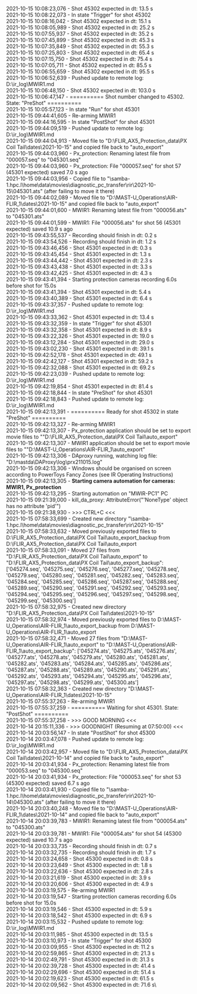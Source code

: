 2021-10-15 10:08:23,076 - Shot 45302 expected in dt: 13.5 s\
2021-10-15 10:08:22,073 - In state "Trigger" for shot 45302\
2021-10-15 10:08:16,042 - Shot 45302 expected in dt: 15.1 s\
2021-10-15 10:08:05,989 - Shot 45302 expected in dt: 25.2 s\
2021-10-15 10:07:55,937 - Shot 45302 expected in dt: 35.2 s\
2021-10-15 10:07:45,899 - Shot 45302 expected in dt: 45.3 s\
2021-10-15 10:07:35,849 - Shot 45302 expected in dt: 55.3 s\
2021-10-15 10:07:25,803 - Shot 45302 expected in dt: 65.4 s\
2021-10-15 10:07:15,750 - Shot 45302 expected in dt: 75.4 s\
2021-10-15 10:07:05,711 - Shot 45302 expected in dt: 85.5 s\
2021-10-15 10:06:55,659 - Shot 45302 expected in dt: 95.5 s\
2021-10-15 10:06:52,639 - Pushed update to remote log: D:\ir_log\MWIR1.md\
2021-10-15 10:06:48,150 - Shot 45302 expected in dt: 103.0 s\
2021-10-15 10:06:47,147 - ========== Shot number changed to 45302. State: "PreShot" ==========\
2021-10-15 10:05:57,123 - In state "Run" for shot 45301\
2021-10-15 09:44:41,605 - Re-arming MWIR1\
2021-10-15 09:44:16,595 - In state "PostShot" for shot 45301\
2021-10-15 09:44:09,519 - Pushed update to remote log: D:\ir_log\MWIR1.md\
2021-10-15 09:44:04,913 - Moved file to "D:\FLIR_AX5_Protection_data\PX Coil Tail\dates\2021-10-15" and copied file back to "auto_export"\
2021-10-15 09:44:03,960 - Px_protection: Renaming latest file from "000057.seq" to "045301.seq"\
2021-10-15 09:44:03,960 - Px_protection: File "000057.seq" for shot 57 (45301 expected) saved 7.0 s ago\
2021-10-15 09:44:03,956 - Copied file to "\\samba-1.hpc.l\home\data\movies\diagnostic_pc_transfer\rir\2021-10-15\045301.ats" (after failing to move it there)\
2021-10-15 09:44:02,089 - Moved file to "D:\MAST-U_Operations\AIR-FLIR_1\dates\2021-10-15" and copied file back to "auto_export"\
2021-10-15 09:44:01,600 - MWIR1: Renaming latest file from "000056.ats" to "045301.ats"\
2021-10-15 09:44:01,599 - MWIR1: File "000056.ats" for shot 56 (45301 expected) saved 10.9 s ago\
2021-10-15 09:43:55,537 - Recording should finish in dt: 0.2 s\
2021-10-15 09:43:54,526 - Recording should finish in dt: 1.2 s\
2021-10-15 09:43:46,456 - Shot 45301 expected in dt: 0.3 s\
2021-10-15 09:43:45,454 - Shot 45301 expected in dt: 1.3 s\
2021-10-15 09:43:44,442 - Shot 45301 expected in dt: 2.3 s\
2021-10-15 09:43:43,438 - Shot 45301 expected in dt: 3.3 s\
2021-10-15 09:43:42,425 - Shot 45301 expected in dt: 4.3 s\
2021-10-15 09:43:41,394 - Starting protection cameras recording 6.0s before shot for 15.0s\
2021-10-15 09:43:41,394 - Shot 45301 expected in dt: 5.4 s\
2021-10-15 09:43:40,389 - Shot 45301 expected in dt: 6.4 s\
2021-10-15 09:43:37,357 - Pushed update to remote log: D:\ir_log\MWIR1.md\
2021-10-15 09:43:33,362 - Shot 45301 expected in dt: 13.4 s\
2021-10-15 09:43:32,359 - In state "Trigger" for shot 45301\
2021-10-15 09:43:32,358 - Shot 45301 expected in dt: 8.9 s\
2021-10-15 09:43:22,326 - Shot 45301 expected in dt: 19.0 s\
2021-10-15 09:43:12,284 - Shot 45301 expected in dt: 29.0 s\
2021-10-15 09:43:02,230 - Shot 45301 expected in dt: 39.1 s\
2021-10-15 09:42:52,178 - Shot 45301 expected in dt: 49.1 s\
2021-10-15 09:42:42,127 - Shot 45301 expected in dt: 59.2 s\
2021-10-15 09:42:32,088 - Shot 45301 expected in dt: 69.2 s\
2021-10-15 09:42:23,039 - Pushed update to remote log: D:\ir_log\MWIR1.md\
2021-10-15 09:42:19,854 - Shot 45301 expected in dt: 81.4 s\
2021-10-15 09:42:18,844 - In state "PreShot" for shot 45301\
2021-10-15 09:42:18,843 - Pushed update to remote log: D:\ir_log\MWIR1.md\
2021-10-15 09:42:13,391 - ========== Ready for shot 45302 in state "PreShot" ==========\
2021-10-15 09:42:13,327 - Re-arming MWIR1\
2021-10-15 09:42:13,307 - Px_protection application should be set to export movie files to ""D:\FLIR_AX5_Protection_data\PX Coil Tail\auto_export"\
2021-10-15 09:42:13,307 - MWIR1 application should be set to export movie files to ""D:\MAST-U_Operations\AIR-FLIR_1\auto_export"\
2021-10-15 09:42:13,306 - DAproxy running, watching log file: "D:\mastda\DAProxy\log\prx211015.log"\
2021-10-15 09:42:13,306 - Windows should be organised on screen according to PowerToys Fancy Zones (see IR Operating Instructions)\
2021-10-15 09:42:13,305 - **Starting camera automation for cameras: MWIR1, Px_protection**\
2021-10-15 09:42:13,295 - Starting automation on "MWIR-PC1" PC\
2021-10-15 09:21:39,000 - kill_da_proxy: AttributeError("'NoneType' object has no attribute 'pid'")\
2021-10-15 09:21:38,930 - >>> CTRL+C <<<\
2021-10-15 07:58:33,699 - Created new directory "\\samba-1.hpc.l\home\data\movies\diagnostic_pc_transfer\rir\2021-10-15"\
2021-10-15 07:58:33,632 - Moved previously exported files to D:\FLIR_AX5_Protection_data\PX Coil Tail\auto_export_backup from D:\FLIR_AX5_Protection_data\PX Coil Tail\auto_export\
2021-10-15 07:58:33,091 - Moved 27 files from "D:\FLIR_AX5_Protection_data\PX Coil Tail\auto_export" to "D:\FLIR_AX5_Protection_data\PX Coil Tail\auto_export_backup": ['045274.seq', '045275.seq', '045276.seq', '045277.seq', '045278.seq', '045279.seq', '045280.seq', '045281.seq', '045282.seq', '045283.seq', '045284.seq', '045285.seq', '045286.seq', '045287.seq', '045288.seq', '045289.seq', '045290.seq', '045291.seq', '045292.seq', '045293.seq', '045294.seq', '045295.seq', '045296.seq', '045297.seq', '045298.seq', '045299.seq', '045300.seq']\
2021-10-15 07:58:32,975 - Created new directory "D:\FLIR_AX5_Protection_data\PX Coil Tail\dates\2021-10-15"\
2021-10-15 07:58:32,974 - Moved previously exported files to D:\MAST-U_Operations\AIR-FLIR_1\auto_export_backup from D:\MAST-U_Operations\AIR-FLIR_1\auto_export\
2021-10-15 07:58:32,471 - Moved 27 files from "D:\MAST-U_Operations\AIR-FLIR_1\auto_export" to "D:\MAST-U_Operations\AIR-FLIR_1\auto_export_backup": ['045274.ats', '045275.ats', '045276.ats', '045277.ats', '045278.ats', '045279.ats', '045280.ats', '045281.ats', '045282.ats', '045283.ats', '045284.ats', '045285.ats', '045286.ats', '045287.ats', '045288.ats', '045289.ats', '045290.ats', '045291.ats', '045292.ats', '045293.ats', '045294.ats', '045295.ats', '045296.ats', '045297.ats', '045298.ats', '045299.ats', '045300.ats']\
2021-10-15 07:58:32,363 - Created new directory "D:\MAST-U_Operations\AIR-FLIR_1\dates\2021-10-15"\
2021-10-15 07:55:37,263 - Re-arming MWIR1\
2021-10-15 07:55:37,259 - ========== Waiting for shot 45301. State: "PostShot" ==========\
2021-10-15 07:55:37,258 - >>> GOOD MORNING <<<\
2021-10-14 20:15:11,336 - >>> GOODNIGHT (Resuming at 07:50:00) <<<\
2021-10-14 20:03:56,147 - In state "PostShot" for shot 45300\
2021-10-14 20:03:47,078 - Pushed update to remote log: D:\ir_log\MWIR1.md\
2021-10-14 20:03:42,957 - Moved file to "D:\FLIR_AX5_Protection_data\PX Coil Tail\dates\2021-10-14" and copied file back to "auto_export"\
2021-10-14 20:03:41,934 - Px_protection: Renaming latest file from "000053.seq" to "045300.seq"\
2021-10-14 20:03:41,934 - Px_protection: File "000053.seq" for shot 53 (45300 expected) saved 6.7 s ago\
2021-10-14 20:03:41,930 - Copied file to "\\samba-1.hpc.l\home\data\movies\diagnostic_pc_transfer\rir\2021-10-14\045300.ats" (after failing to move it there)\
2021-10-14 20:03:40,248 - Moved file to "D:\MAST-U_Operations\AIR-FLIR_1\dates\2021-10-14" and copied file back to "auto_export"\
2021-10-14 20:03:39,783 - MWIR1: Renaming latest file from "000054.ats" to "045300.ats"\
2021-10-14 20:03:39,781 - MWIR1: File "000054.ats" for shot 54 (45300 expected) saved 10.7 s ago\
2021-10-14 20:03:33,735 - Recording should finish in dt: 0.7 s\
2021-10-14 20:03:32,735 - Recording should finish in dt: 1.7 s\
2021-10-14 20:03:24,658 - Shot 45300 expected in dt: 0.8 s\
2021-10-14 20:03:23,649 - Shot 45300 expected in dt: 1.8 s\
2021-10-14 20:03:22,636 - Shot 45300 expected in dt: 2.8 s\
2021-10-14 20:03:21,619 - Shot 45300 expected in dt: 3.9 s\
2021-10-14 20:03:20,606 - Shot 45300 expected in dt: 4.9 s\
2021-10-14 20:03:19,575 - Re-arming MWIR1\
2021-10-14 20:03:19,547 - Starting protection cameras recording 6.0s before shot for 15.0s\
2021-10-14 20:03:19,546 - Shot 45300 expected in dt: 5.9 s\
2021-10-14 20:03:18,542 - Shot 45300 expected in dt: 6.9 s\
2021-10-14 20:03:15,532 - Pushed update to remote log: D:\ir_log\MWIR1.md\
2021-10-14 20:03:11,985 - Shot 45300 expected in dt: 13.5 s\
2021-10-14 20:03:10,973 - In state "Trigger" for shot 45300\
2021-10-14 20:03:09,955 - Shot 45300 expected in dt: 11.2 s\
2021-10-14 20:02:59,865 - Shot 45300 expected in dt: 21.3 s\
2021-10-14 20:02:49,791 - Shot 45300 expected in dt: 31.3 s\
2021-10-14 20:02:39,728 - Shot 45300 expected in dt: 41.4 s\
2021-10-14 20:02:29,696 - Shot 45300 expected in dt: 51.4 s\
2021-10-14 20:02:19,623 - Shot 45300 expected in dt: 61.5 s\
2021-10-14 20:02:09,562 - Shot 45300 expected in dt: 71.6 s\
